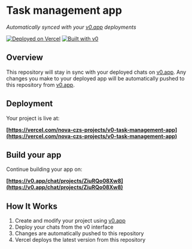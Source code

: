 # Task management app

*Automatically synced with your [v0.app](https://v0.app) deployments*

[![Deployed on Vercel](https://img.shields.io/badge/Deployed%20on-Vercel-black?style=for-the-badge&logo=vercel)](https://vercel.com/nova-czs-projects/v0-task-management-app)
[![Built with v0](https://img.shields.io/badge/Built%20with-v0.app-black?style=for-the-badge)](https://v0.app/chat/projects/ZiuRQo08Xw8)

## Overview

This repository will stay in sync with your deployed chats on [v0.app](https://v0.app).
Any changes you make to your deployed app will be automatically pushed to this repository from [v0.app](https://v0.app).

## Deployment

Your project is live at:

**[https://vercel.com/nova-czs-projects/v0-task-management-app](https://vercel.com/nova-czs-projects/v0-task-management-app)**

## Build your app

Continue building your app on:

**[https://v0.app/chat/projects/ZiuRQo08Xw8](https://v0.app/chat/projects/ZiuRQo08Xw8)**

## How It Works

1. Create and modify your project using [v0.app](https://v0.app)
2. Deploy your chats from the v0 interface
3. Changes are automatically pushed to this repository
4. Vercel deploys the latest version from this repository